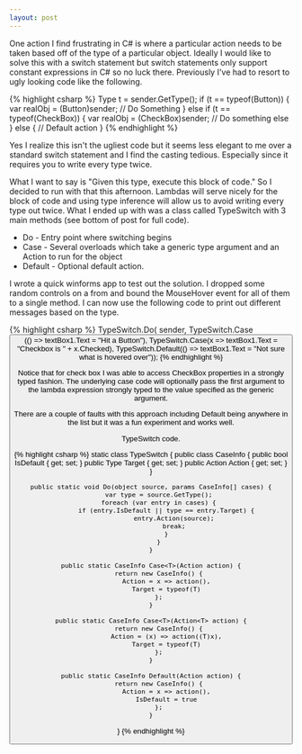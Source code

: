 ```yaml
---
layout: post
---
```

One action I find frustrating in C# is where a particular action needs to be taken based off of the type of a particular object.  Ideally I would like to solve this with a switch statement but switch statements only support constant expressions in C# so no luck there.  Previously I've had to resort to ugly looking code like the following.

    
{% highlight csharp %}
Type t = sender.GetType();
if (t == typeof(Button)) {
    var realObj = (Button)sender;
    // Do Something
}
else if (t == typeof(CheckBox)) {
    var realObj = (CheckBox)sender;
    // Do something else
}
else {
    // Default action
}
{% endhighlight %}

Yes I realize this isn't the ugliest code but it seems less elegant to me over a standard switch statement and I find the casting tedious.  Especially since it requires you to write every type twice.  

What I want to say is "Given this type, execute this block of code."  So I decided to run with that this afternoon.  Lambdas will serve nicely for the block of code and using type inference will allow us to avoid writing every type out twice.  What I ended up with was a class called TypeSwitch with 3 main methods (see bottom of post for full code).

  * Do - Entry point where switching begins 
  * Case - Several overloads which take a generic type argument and an Action<T> to run for the object 
  * Default - Optional default action. 

I wrote a quick winforms app to test out the solution.  I dropped some random controls on a from and bound the MouseHover event for all of them to a single method.  I can now use the following code to print out different messages based on the type.

{% highlight csharp %}
TypeSwitch.Do(
    sender,
    TypeSwitch.Case<Button>(() => textBox1.Text = "Hit a Button"),
    TypeSwitch.Case<CheckBox>(x => textBox1.Text = "Checkbox is " + x.Checked),
    TypeSwitch.Default(() => textBox1.Text = "Not sure what is hovered over"));
{% endhighlight %}

Notice that for check box I was able to access CheckBox properties in a strongly typed fashion.  The underlying case code will optionally pass the first argument to the lambda expression strongly typed to the value specified as the generic argument.

There are a couple of faults with this approach including Default being anywhere in the list but it was a fun experiment and works well.

TypeSwitch code.
    
{% highlight csharp %}
static class TypeSwitch {
    public class CaseInfo {
        public bool IsDefault { get; set; }
        public Type Target { get; set; }
        public Action<object> Action { get; set; }
    }

    public static void Do(object source, params CaseInfo[] cases) {
        var type = source.GetType();
        foreach (var entry in cases) {
            if (entry.IsDefault || type == entry.Target) {
                entry.Action(source);
                break;
            }
        }
    }

    public static CaseInfo Case<T>(Action action) {
        return new CaseInfo() {
            Action = x => action(),
            Target = typeof(T)
        };
    }

    public static CaseInfo Case<T>(Action<T> action) {
        return new CaseInfo() {
            Action = (x) => action((T)x),
            Target = typeof(T)
        };
    }

    public static CaseInfo Default(Action action) {
        return new CaseInfo() {
            Action = x => action(),
            IsDefault = true
        };
    }
}
{% endhighlight %}

